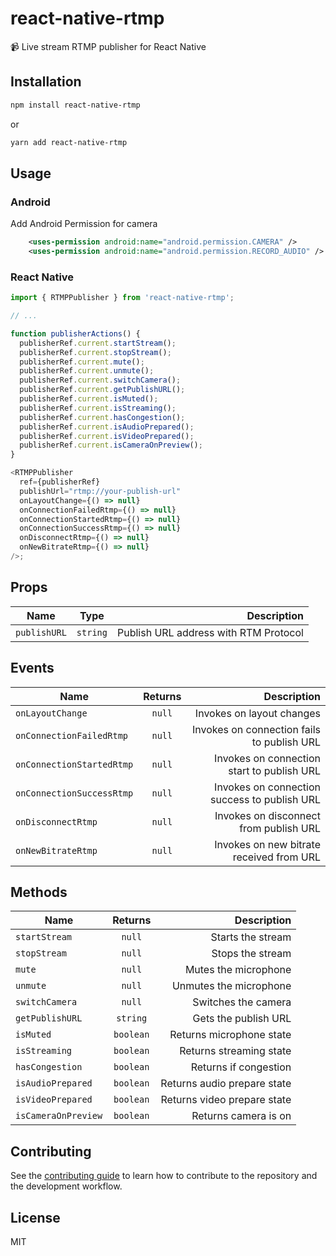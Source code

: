 # react-native-rtmp

📹 Live stream RTMP publisher for React Native

## Installation

```sh
npm install react-native-rtmp
```

or

```sh
yarn add react-native-rtmp
```

## Usage

### Android

Add Android Permission for camera

```xml
    <uses-permission android:name="android.permission.CAMERA" />
    <uses-permission android:name="android.permission.RECORD_AUDIO" />
```

### React Native

```js
import { RTMPPublisher } from 'react-native-rtmp';

// ...

function publisherActions() {
  publisherRef.current.startStream();
  publisherRef.current.stopStream();
  publisherRef.current.mute();
  publisherRef.current.unmute();
  publisherRef.current.switchCamera();
  publisherRef.current.getPublishURL();
  publisherRef.current.isMuted();
  publisherRef.current.isStreaming();
  publisherRef.current.hasCongestion();
  publisherRef.current.isAudioPrepared();
  publisherRef.current.isVideoPrepared();
  publisherRef.current.isCameraOnPreview();
}

<RTMPPublisher
  ref={publisherRef}
  publishUrl="rtmp://your-publish-url"
  onLayoutChange={() => null}
  onConnectionFailedRtmp={() => null}
  onConnectionStartedRtmp={() => null}
  onConnectionSuccessRtmp={() => null}
  onDisconnectRtmp={() => null}
  onNewBitrateRtmp={() => null}
/>;
```

## Props
| Name           |                                   Type                                           |                                   Description |
| -------------- | :------------------------------------------------------------------------------: | --------------------------------------------: |
| `publishURL`   |         `string`                                                                 |      Publish URL address with RTM Protocol    |

## Events
| Name                        |         Returns             |  Description                                 |
| --------------------------  | :-------------------------: | --------------------------------------------:|
| `onLayoutChange`            |         `null`              | Invokes on layout changes                    |
| `onConnectionFailedRtmp`    |         `null`              | Invokes on connection fails to publish URL   |
| `onConnectionStartedRtmp`   |         `null`              | Invokes on connection start to publish URL   |
| `onConnectionSuccessRtmp`   |         `null`              | Invokes on connection success to publish URL |
| `onDisconnectRtmp`          |         `null`              | Invokes on disconnect from publish URL       |
| `onNewBitrateRtmp`          |         `null`              | Invokes on new bitrate received from URL     |
## Methods
| Name                |         Returns             |  Description                |
| ------------------  | :-------------------------: | ---------------------------:|
| `startStream`       |         `null`              | Starts the stream           |
| `stopStream`        |         `null`              | Stops the stream            |
| `mute`              |         `null`              | Mutes the microphone        |
| `unmute`            |         `null`              | Unmutes the microphone      |
| `switchCamera`      |         `null`              | Switches the camera         |
| `getPublishURL`     |         `string`            | Gets the publish URL        |
| `isMuted`           |         `boolean`           | Returns microphone state    |
| `isStreaming`       |         `boolean`           | Returns streaming state     |
| `hasCongestion`     |         `boolean`           | Returns if congestion       |
| `isAudioPrepared`   |         `boolean`           | Returns audio prepare state |
| `isVideoPrepared`   |         `boolean`           | Returns video prepare state |
| `isCameraOnPreview` |         `boolean`           | Returns camera is on        |

## Contributing

See the [contributing guide](CONTRIBUTING.md) to learn how to contribute to the repository and the development workflow.

## License

MIT
